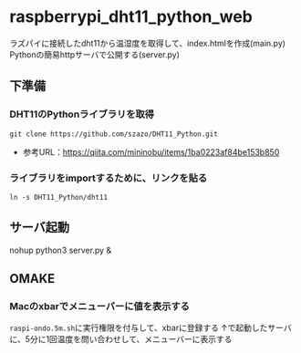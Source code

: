 # raspberrypi_dht11_python_web
ラズパイに接続したdht11から温湿度を取得して、index.htmlを作成(main.py)
Pythonの簡易httpサーバで公開する(server.py)

## 下準備
### DHT11のPythonライブラリを取得
`git clone https://github.com/szazo/DHT11_Python.git`
* 参考URL：https://qiita.com/mininobu/items/1ba0223af84be153b850

### ライブラリをimportするために、リンクを貼る
`ln -s DHT11_Python/dht11`

## サーバ起動
nohup python3 server.py &

## OMAKE

### Macのxbarでメニューバーに値を表示する
`raspi-ondo.5m.sh`に実行権限を付与して、xbarに登録する
↑で起動したサーバに、5分に1回温度を問い合わせして、メニューバーに表示する
